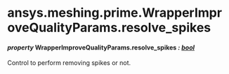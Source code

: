 <a id="ansys-meshing-prime-wrapperimprovequalityparams-resolve-spikes"></a>

# ansys.meshing.prime.WrapperImproveQualityParams.resolve_spikes

<a id="ansys.meshing.prime.WrapperImproveQualityParams.resolve_spikes"></a>

#### *property* WrapperImproveQualityParams.resolve_spikes *: [bool](https://docs.python.org/3.11/library/functions.html#bool)*

Control to perform removing spikes or not.

<!-- !! processed by numpydoc !! -->

